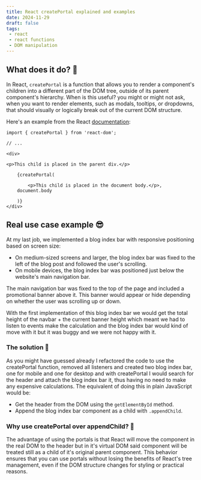 ```yaml
---
title: React createPortal explained and examples
date: 2024-11-29
draft: false
tags:
 - react
 - react functions
 - DOM manipulation
---
```

## What does it do? 💫

In React, `createPortal` is a function that allows you to render a component's children into a different part of the DOM tree, outside of its parent component's hierarchy. When is this useful? you might or might not ask, when you want to render elements, such as modals, tooltips, or dropdowns, that should visually or logically break out of the current DOM structure.

Here's an example from the React [documentation](https://react.dev/reference/react-dom/createPortal):

```
import { createPortal } from 'react-dom';

// ...

<div>

<p>This child is placed in the parent div.</p>

	{createPortal(

		<p>This child is placed in the document body.</p>,
    document.body

	)}
</div>

```

## Real use case example 😎

At my last job, we implemented a blog index bar with responsive positioning based on screen size:

- On medium-sized screens and larger, the blog index bar was fixed to the left of the blog post and followed the user's scrolling.
- On mobile devices, the blog index bar was positioned just below the website's main navigation bar.

The main navigation bar was fixed to the top of the page and included a promotional banner above it. This banner would appear or hide depending on whether the user was scrolling up or down.

With the first implementation of this blog index bar we would get the total height of the navbar + the current banner height which meant we had to listen to events make the calculation and the blog index bar would kind of move with it but it was buggy and we were not happy with it.

### The solution 🟰

As you might have guessed already I refactored the code to use the createPortal function, removed all listeners and created two blog index bar, one for mobile and one for desktop and with createPortal I would search for the header and attach the blog index bar it, thus having no need to make any expensive calculations. The equivalent of doing this in plain JavaScript would be:

- Get the header from the DOM using the `getElementById` method.
- Append the blog index bar component as a child with `.appendChild`.

### Why use createPortal over appendChild? 🤔

The advantage of using the portals is that React will move the component in the real DOM to the header but in it's virtual DOM said component will be treated still as a child of it's original parent component. This behavior ensures that you can use portals without losing the benefits of React's tree management, even if the DOM structure changes for styling or practical reasons.

<!-- TODO continue! -->

